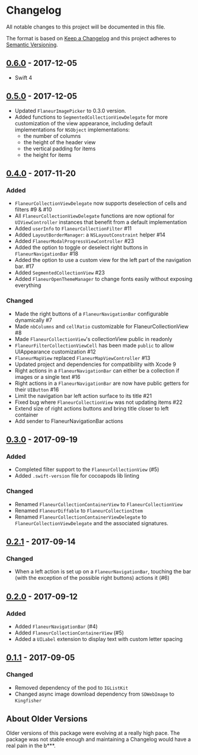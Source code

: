 # Changelog

All notable changes to this project will be documented in this file.

The format is based on [Keep a Changelog](http://keepachangelog.com/en/1.0.0/)
and this project adheres to [Semantic Versioning](http://semver.org/spec/v2.0.0.html).

## [0.6.0] - 2017-12-05

* Swift 4

## [0.5.0] - 2017-12-05

* Updated `FlaneurImagePicker` to 0.3.0 version.
* Added functions to `SegmentedCollectionViewDelegate` for more customization of the view appearance, including default implementations for `NSObject` implementations:
    - the number of columns
    - the height of the header view
    - the vertical padding for items
    - the height for items

## [0.4.0] - 2017-11-20

### Added

* `FlaneurCollectionViewDelegate` now supports deselection of cells and filters #9 & #10
* All `FlaneurCollectionViewDelegate` functions are now optional for `UIViewController` instances
  that benefit from a default implementation
* Added `userInfo` to `FlaneurCollectionFilter` #11
* Added `LayoutBorderManager`: a `NSLayoutConstraint` helper #14
* Added `FlaneurModalProgressViewController` #23
* Added the option to toggle or deselect right buttons in `FlaneurNavigationBar` #18
* Added the option to use a custom view for the left part of the navigation bar. #17
* Added `SegmentedCollectionView` #23
* Added `FlaneurOpenThemeManager` to change fonts easily without exposing everything

### Changed

* Made the right buttons of a `FlaneurNavigationBar` configurable dynamically #7
* Made `nbColumns` and `cellRatio` customizable for FlaneurCollectionView #8
* Made `FlaneurCollectionView`'s collectionView public in readonly
* `FlaneurFilterCollectionViewCell` has been made `public` to allow UIAppearance customization #12
* `FlaneurMapView` replaced `FlaneurMapViewController` #13
* Updated project and dependencies for compatibility with Xcode 9
* Right actions in a `FlaneurNavigationBar` can either be a collection if images or a single text #16
* Right actions in a `FlaneurNavigationBar` are now have public getters for their `UIButton` #16
* Limit the navigation bar left action surface to its title #21
* Fixed bug where `FlaneurCollectionView` was not updating items #22
* Extend size of right actions buttons and bring title closer to left container
* Add sender to FlaneurNavigationBar actions

## [0.3.0] - 2017-09-19

### Added

* Completed filter support to the `FlaneurCollectionView` (#5)
* Added `.swift-version` file for cocoapods lib linting

### Changed

* Renamed `FlaneurCollectionContainerView` to `FlaneurCollectionView`
* Renamed `FlaneurDiffable` to `FlaneurCollectionItem`
* Renamed `FlaneurCollectionContainerViewDelegate` to `FlaneurCollectionViewDelegate`
  and the associated signatures.

## [0.2.1] - 2017-09-14

### Changed

* When a left action is set up on a `FlaneurNavigationBar`, touching the bar (with
  the exception of the possible right buttons) actions it (#6)

## [0.2.0] - 2017-09-12

### Added

* Added `FlaneurNavigationBar` (#4)
* Added `FlaneurCollectionContainerView` (#5)
* Added a `UILabel` extension to display text with custom letter spacing

## [0.1.1] - 2017-09-05

### Changed

* Removed dependency of the pod to `IGListKit`
* Changed async image download dependency from `SDWebImage` to `Kingfisher`

## About Older Versions

Older versions of this package were evolving at a really high pace.
The package was not stable enough and maintaining a Changelog would have a real
pain in the b***.

[0.6.0]: https://github.com/FlaneurApp/FlaneurOpen/compare/0.5.0...0.6.0
[0.5.0]: https://github.com/FlaneurApp/FlaneurOpen/compare/0.4.0...0.5.0
[0.4.0]: https://github.com/FlaneurApp/FlaneurOpen/compare/0.3.0...0.4.0
[0.3.0]: https://github.com/FlaneurApp/FlaneurOpen/compare/0.2.1...0.3.0
[0.2.1]: https://github.com/FlaneurApp/FlaneurOpen/compare/v0.2.0...v0.2.1
[0.2.0]: https://github.com/FlaneurApp/FlaneurOpen/compare/v0.1.1...v0.2.0
[0.1.1]: https://github.com/FlaneurApp/FlaneurOpen/compare/eae87872a45ee1e08a8f83de55756634c59fb4f9...v0.1.1
